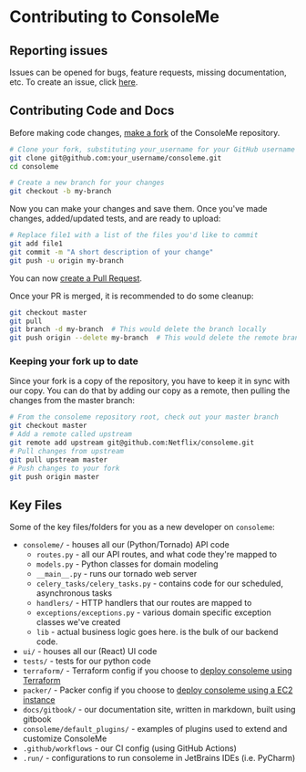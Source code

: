 # Contributing to ConsoleMe

## Reporting issues

Issues can be opened for bugs, feature requests, missing documentation, etc. To create an issue, click [here](https://github.com/Netflix-Skunkworks/consoleme/issues/new).

## Contributing Code and Docs

Before making code changes, [make a fork](https://help.github.com/en/github/getting-started-with-github/fork-a-repo) of the ConsoleMe repository.

```bash
# Clone your fork, substituting your_username for your GitHub username then go into the repo root
git clone git@github.com:your_username/consoleme.git
cd consoleme

# Create a new branch for your changes
git checkout -b my-branch
```

Now you can make your changes and save them. Once you've made changes, added/updated tests, and are ready to upload:

```bash
# Replace file1 with a list of the files you'd like to commit
git add file1
git commit -m "A short description of your change"
git push -u origin my-branch
```

You can now [create a Pull Request](https://help.github.com/en/github/collaborating-with-issues-and-pull-requests/creating-a-pull-request).

Once your PR is merged, it is recommended to do some cleanup:

```bash
git checkout master
git pull
git branch -d my-branch  # This would delete the branch locally
git push origin --delete my-branch  # This would delete the remote branch
```

### Keeping your fork up to date

Since your fork is a copy of the repository, you have to keep it in sync with our copy. You can do that by adding our copy as a remote, then pulling the changes from the master branch:

```bash
# From the consoleme repository root, check out your master branch
git checkout master
# Add a remote called upstream
git remote add upstream git@github.com:Netflix/consoleme.git
# Pull changes from upstream
git pull upstream master
# Push changes to your fork
git push origin master
```

## Key Files

Some of the key files/folders for you as a new developer on `consoleme`:

- `consoleme/` - houses all our (Python/Tornado) API code
  - `routes.py` - all our API routes, and what code they're mapped to
  - `models.py` - Python classes for domain modeling
  - `__main__.py` - runs our tornado web server
  - `celery_tasks/celery_tasks.py` - contains code for our scheduled, asynchronous tasks
  - `handlers/` - HTTP handlers that our routes are mapped to
  - `exceptions/exceptions.py` - various domain specific exception classes we've created
  - `lib` - actual business logic goes here. is the bulk of our backend code.
- `ui/` - houses all our (React) UI code
- `tests/` - tests for our python code
- `terraform/` - Terraform config if you choose to [deploy consoleme using Terraform](https://hawkins.gitbook.io/consoleme/deployment-strategies)
- `packer/` - Packer config if you choose to [deploy consoleme using a EC2 instance](https://hawkins.gitbook.io/consoleme/deployment-strategies)
- `docs/gitbook/` - our documentation site, written in markdown, built using gitbook
- `consoleme/default_plugins/` - examples of plugins used to extend and customize ConsoleMe
- `.github/workflows` - our CI config (using GitHub Actions)
- `.run/` - configurations to run consoleme in JetBrains IDEs (i.e. PyCharm)

